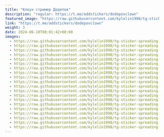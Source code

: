 ```yaml
---
title: "Клоун стример Додепов"
description: "regular: https://t.me/addstickers/dodepovclown"
featured_image: "https://raw.githubusercontent.com/kylelin1998/tg-sticker-spreading-worldwide-images/main/img/c58a9c0e-234d-4c38-83d9-91ade2fdf5e4.jpg"
link: "https://t.me/addstickers/dodepovclown"
weight: 3
date: 2024-06-10T08:01:42+08:00
images:
  - https://raw.githubusercontent.com/kylelin1998/tg-sticker-spreading-worldwide-images/main/img/c58a9c0e-234d-4c38-83d9-91ade2fdf5e4.jpg
  - https://raw.githubusercontent.com/kylelin1998/tg-sticker-spreading-worldwide-images/main/img/a58e74fa-6a68-48f3-9b15-dc0672565371.jpg
  - https://raw.githubusercontent.com/kylelin1998/tg-sticker-spreading-worldwide-images/main/img/0bbd08c7-f508-4171-b6af-d0fba43920cb.jpg
  - https://raw.githubusercontent.com/kylelin1998/tg-sticker-spreading-worldwide-images/main/img/facf55fc-8cb3-40a3-b91f-66dc4ce40f82.jpg
  - https://raw.githubusercontent.com/kylelin1998/tg-sticker-spreading-worldwide-images/main/img/d35a4c4a-fd5e-48e9-8f5e-85ce1873bbe9.jpg
  - https://raw.githubusercontent.com/kylelin1998/tg-sticker-spreading-worldwide-images/main/img/f4be5dd4-e3ae-4fbd-986d-8d55ccdb42a3.jpg
  - https://raw.githubusercontent.com/kylelin1998/tg-sticker-spreading-worldwide-images/main/img/21469f96-8607-4ad1-875a-952f64bb2f78.jpg
  - https://raw.githubusercontent.com/kylelin1998/tg-sticker-spreading-worldwide-images/main/img/dbd0bb21-8e48-40a4-a01b-5c4da86bf83f.jpg
  - https://raw.githubusercontent.com/kylelin1998/tg-sticker-spreading-worldwide-images/main/img/d788df1b-062c-48c4-af74-cfff47932d06.jpg
  - https://raw.githubusercontent.com/kylelin1998/tg-sticker-spreading-worldwide-images/main/img/ce65de38-05f5-4edb-9073-9ffc2ab92ae4.jpg
  - https://raw.githubusercontent.com/kylelin1998/tg-sticker-spreading-worldwide-images/main/img/8bd5364b-e5c3-4df4-be2b-b4a79ed1770b.jpg
  - https://raw.githubusercontent.com/kylelin1998/tg-sticker-spreading-worldwide-images/main/img/9a740395-f863-429a-b0b1-4c4bb7aa80c1.jpg
  - https://raw.githubusercontent.com/kylelin1998/tg-sticker-spreading-worldwide-images/main/img/5f04c4ff-090b-488b-b650-819b6a8321f5.jpg
  - https://raw.githubusercontent.com/kylelin1998/tg-sticker-spreading-worldwide-images/main/img/c2f6e592-a66a-4627-92cd-7e309baca8ef.jpg
  - https://raw.githubusercontent.com/kylelin1998/tg-sticker-spreading-worldwide-images/main/img/c1ac85e5-cd53-49f8-98f1-8e9b755ee87c.jpg
  - https://raw.githubusercontent.com/kylelin1998/tg-sticker-spreading-worldwide-images/main/img/7543b130-ad7e-47d2-a906-7ae1f60a1969.jpg
  - https://raw.githubusercontent.com/kylelin1998/tg-sticker-spreading-worldwide-images/main/img/c82cd6da-2b3b-4537-8ec5-31770e8358bd.jpg
  - https://raw.githubusercontent.com/kylelin1998/tg-sticker-spreading-worldwide-images/main/img/77012b93-b9d3-45b6-9914-b516a92118e4.jpg
  - https://raw.githubusercontent.com/kylelin1998/tg-sticker-spreading-worldwide-images/main/img/451a7405-90ba-4c7d-88eb-99739a814a08.jpg
  - https://raw.githubusercontent.com/kylelin1998/tg-sticker-spreading-worldwide-images/main/img/2be32322-4df6-40ef-9a4c-81818a8e56bd.jpg
---
```


